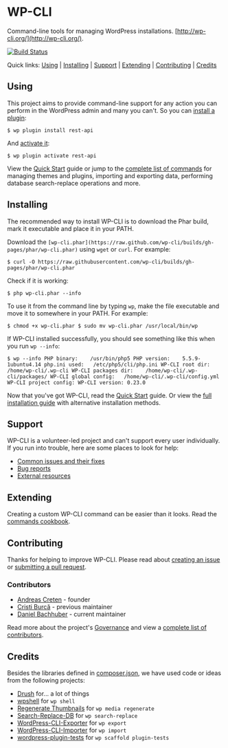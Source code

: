 # WP-CLI

Command-line tools for managing WordPress installations. [http://wp-cli.org/](http://wp-cli.org/).

[![Build Status](https://travis-ci.org/wp-cli/wp-cli.png?branch=master)](https://travis-ci.org/wp-cli/wp-cli)

Quick links: [Using](#using) | [Installing](#installing) | [Support](#support) | [Extending](#extending) | [Contributing](#contributing) | [Credits](#credits)

## Using

This project aims to provide command-line support for any action you can perform in the WordPress admin and many you can't. So you can [install a plugin](http://wp-cli.org/commands/plugin/install/):

`
$ wp plugin install rest-api
`

And [activate it](http://wp-cli.org/commands/plugin/activate/):

`
$ wp plugin activate rest-api
`

View the [Quick Start](http://wp-cli.org/docs/quick-start/) guide or jump to the [complete list of commands](http://wp-cli.org/commands/) for managing themes and plugins, importing and exporting data, performing database search-replace operations and more.

## Installing

The recommended way to install WP-CLI is to download the Phar build, mark it executable and place it in your PATH.

Download the `[wp-cli.phar](https://raw.github.com/wp-cli/builds/gh-pages/phar/wp-cli.phar)` using `wget` or `curl`. For example:

`$ curl -O https://raw.githubusercontent.com/wp-cli/builds/gh-pages/phar/wp-cli.phar`

Check if it is working:

`$ php wp-cli.phar --info`

To use it from the command line by typing `wp`, make the file executable and move it to somewhere in your PATH. For example:

`
$ chmod +x wp-cli.phar
$ sudo mv wp-cli.phar /usr/local/bin/wp
`

If WP-CLI installed successfully, you should see something like this when you run `wp --info`:

`
$ wp --info
PHP binary:    /usr/bin/php5
PHP version:    5.5.9-1ubuntu4.14
php.ini used:   /etc/php5/cli/php.ini
WP-CLI root dir:        /home/wp-cli/.wp-cli
WP-CLI packages dir:    /home/wp-cli/.wp-cli/packages/
WP-CLI global config:   /home/wp-cli/.wp-cli/config.yml
WP-CLI project config:
WP-CLI version: 0.23.0
`

Now that you've got WP-CLI, read the [Quick Start](http://wp-cli.org/docs/quick-start/) guide. Or view the [full installation guide](http://wp-cli.org/docs/installing/) with alternative installation methods.

## Support

WP-CLI is a volunteer-led project and can't support every user individually. If you run into trouble, here are some places to look for help:

- [Common issues and their fixes](http://wp-cli.org/docs/common-issues/)
- [Bug reports](http://wp-cli.org/docs/bug-reports/)
- [External resources](http://wp-cli.org/docs/external-resources/)

## Extending

Creating a custom WP-CLI command can be easier than it looks. Read the [commands cookbook](http://wp-cli.org/docs/commands-cookbook/).

## Contributing

Thanks for helping to improve WP-CLI. Please read about [creating an issue](http://wp-cli.org/docs/bug-reports/) or [submitting a pull request](http://wp-cli.org/docs/pull-requests/).

### Contributors
* [Andreas Creten](https://github.com/andreascreten) - founder
* [Cristi Burcă](https://github.com/scribu) - previous maintainer
* [Daniel Bachhuber](https://github.com/danielbachhuber/) - current maintainer

Read more about the project's [Governance](http://wp-cli.org/docs/governance/) and view a [complete list of contributors](https://github.com/wp-cli/wp-cli/contributors).

## Credits

Besides the libraries defined in [composer.json](composer.json), we have used code or ideas from the following projects:

* [Drush](http://drush.ws/) for... a lot of things
* [wpshell](http://code.trac.wordpress.org/browser/wpshell) for `wp shell`
* [Regenerate Thumbnails](http://wordpress.org/plugins/regenerate-thumbnails/) for `wp media regenerate`
* [Search-Replace-DB](https://github.com/interconnectit/Search-Replace-DB) for `wp search-replace`
* [WordPress-CLI-Exporter](https://github.com/Automattic/WordPress-CLI-Exporter) for `wp export`
* [WordPress-CLI-Importer](https://github.com/Automattic/WordPress-CLI-Importer) for `wp import`
* [wordpress-plugin-tests](https://github.com/benbalter/wordpress-plugin-tests/) for `wp scaffold plugin-tests`
